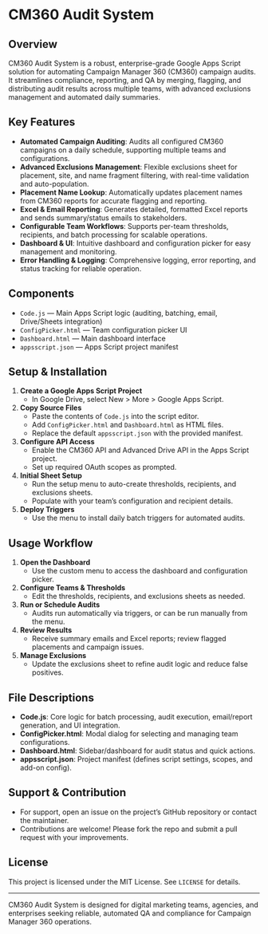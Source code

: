 
# CM360 Audit System

## Overview
CM360 Audit System is a robust, enterprise-grade Google Apps Script solution for automating Campaign Manager 360 (CM360) campaign audits. It streamlines compliance, reporting, and QA by merging, flagging, and distributing audit results across multiple teams, with advanced exclusions management and automated daily summaries.

## Key Features
- **Automated Campaign Auditing**: Audits all configured CM360 campaigns on a daily schedule, supporting multiple teams and configurations.
- **Advanced Exclusions Management**: Flexible exclusions sheet for placement, site, and name fragment filtering, with real-time validation and auto-population.
- **Placement Name Lookup**: Automatically updates placement names from CM360 reports for accurate flagging and reporting.
- **Excel & Email Reporting**: Generates detailed, formatted Excel reports and sends summary/status emails to stakeholders.
- **Configurable Team Workflows**: Supports per-team thresholds, recipients, and batch processing for scalable operations.
- **Dashboard & UI**: Intuitive dashboard and configuration picker for easy management and monitoring.
- **Error Handling & Logging**: Comprehensive logging, error reporting, and status tracking for reliable operation.

## Components
- `Code.js` — Main Apps Script logic (auditing, batching, email, Drive/Sheets integration)
- `ConfigPicker.html` — Team configuration picker UI
- `Dashboard.html` — Main dashboard interface
- `appsscript.json` — Apps Script project manifest

## Setup & Installation
1. **Create a Google Apps Script Project**
	- In Google Drive, select New > More > Google Apps Script.
2. **Copy Source Files**
	- Paste the contents of `Code.js` into the script editor.
	- Add `ConfigPicker.html` and `Dashboard.html` as HTML files.
	- Replace the default `appsscript.json` with the provided manifest.
3. **Configure API Access**
	- Enable the CM360 API and Advanced Drive API in the Apps Script project.
	- Set up required OAuth scopes as prompted.
4. **Initial Sheet Setup**
	- Run the setup menu to auto-create thresholds, recipients, and exclusions sheets.
	- Populate with your team’s configuration and recipient details.
5. **Deploy Triggers**
	- Use the menu to install daily batch triggers for automated audits.

## Usage Workflow
1. **Open the Dashboard**
	- Use the custom menu to access the dashboard and configuration picker.
2. **Configure Teams & Thresholds**
	- Edit the thresholds, recipients, and exclusions sheets as needed.
3. **Run or Schedule Audits**
	- Audits run automatically via triggers, or can be run manually from the menu.
4. **Review Results**
	- Receive summary emails and Excel reports; review flagged placements and campaign issues.
5. **Manage Exclusions**
	- Update the exclusions sheet to refine audit logic and reduce false positives.

## File Descriptions
- **Code.js**: Core logic for batch processing, audit execution, email/report generation, and UI integration.
- **ConfigPicker.html**: Modal dialog for selecting and managing team configurations.
- **Dashboard.html**: Sidebar/dashboard for audit status and quick actions.
- **appsscript.json**: Project manifest (defines script settings, scopes, and add-on config).

## Support & Contribution
- For support, open an issue on the project’s GitHub repository or contact the maintainer.
- Contributions are welcome! Please fork the repo and submit a pull request with your improvements.

## License
This project is licensed under the MIT License. See `LICENSE` for details.

---
CM360 Audit System is designed for digital marketing teams, agencies, and enterprises seeking reliable, automated QA and compliance for Campaign Manager 360 operations.
